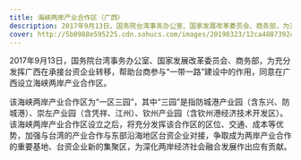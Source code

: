 ```yaml
---
title: 海峡两岸产业合作区（广西）
description: 2017年9月13日，国务院台湾事务办公室、国家发展改革委员会、商务部，为充分发挥广西在承接台资企业转移，帮助台商参与“一带一路”建设中的作用，同意在广西设立海峡两岸产业合作区。
cover: http://5b0988e595225.cdn.sohucs.com/images/20190323/12ca4887392c4f56b6a397357211834c.jpeg
---
```

2017年9月13日，国务院台湾事务办公室、国家发展改革委员会、商务部，为充分发挥广西在承接台资企业转移，帮助台商参与“一带一路”建设中的作用，同意在广西设立海峡两岸产业合作区。

该海峡两岸产业合作区为“一区三园”，其中“三园”是指防城港产业园（含东兴、防城港）、崇左产业园（含凭祥、江州）、钦州产业园（含钦州港经济技术开发区）。该海峡两岸产业合作区设立之后，将充分发挥该合作区的区位、交通、成本等优势，加强与台湾的产业合作与东部沿海地区台资企业对接，争取成为两岸产业合作的重要基地、台资企业新的集聚区，为深化两岸经济社会融合发展作出应有贡献。